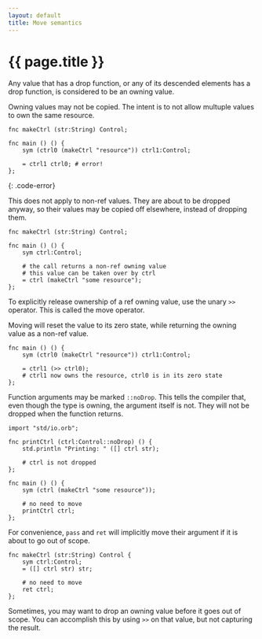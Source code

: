 ```yaml
---
layout: default
title: Move semantics
---
```

# {{ page.title }}

Any value that has a drop function, or any of its descended elements has a drop function, is considered to be an owning value.

Owning values may not be copied. The intent is to not allow multuple values to own the same resource.

```
fnc makeCtrl (str:String) Control;

fnc main () () {
    sym (ctrl0 (makeCtrl "resource")) ctrl1:Control;

    = ctrl1 ctrl0; # error!
};
```
{: .code-error}

This does not apply to non-ref values. They are about to be dropped anyway, so their values may be copied off elsewhere, instead of dropping them.

```
fnc makeCtrl (str:String) Control;

fnc main () () {
    sym ctrl:Control;

    # the call returns a non-ref owning value
    # this value can be taken over by ctrl
    = ctrl (makeCtrl "some resource");
};
```

To explicitly release ownership of a ref owning value, use the unary `>>` operator. This is called the move operator.

Moving will reset the value to its zero state, while returning the owning value as a non-ref value.

```
fnc main () () {
    sym (ctrl0 (makeCtrl "resource")) ctrl1:Control;

    = ctrl1 (>> ctrl0);
    # ctrl1 now owns the resource, ctrl0 is in its zero state
};
```

Function arguments may be marked `::noDrop`. This tells the compiler that, even though the type is owning, the argument itself is not. They will not be dropped when the function returns.

```
import "std/io.orb";

fnc printCtrl (ctrl:Control::noDrop) () {
    std.println "Printing: " ([] ctrl str);

    # ctrl is not dropped
};

fnc main () () {
    sym (ctrl (makeCtrl "some resource"));

    # no need to move
    printCtrl ctrl;
};
```

For convenience, `pass` and `ret` will implicitly move their argument if it is about to go out of scope.

```
fnc makeCtrl (str:String) Control {
    sym ctrl:Control;
    = ([] ctrl str) str;

    # no need to move
    ret ctrl;
};
```

Sometimes, you may want to drop an owning value before it goes out of scope. You can accomplish this by using `>>` on that value, but not capturing the result.